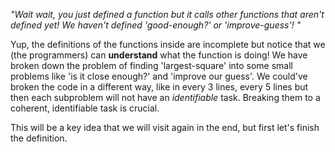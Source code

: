 _"Wait wait, you just defined a function but it calls other functions that
aren't defined yet! We haven't defined 'good-enough?' or 'improve-guess'! "_

Yup, the definitions of the functions inside  are incomplete but notice that
we (the programmers) can **understand** what the function is doing! We have
broken down the problem of finding 'largest-square' into some small problems
like 'is it close enough?' and 'improve our guess'. We could've broken the
code in a different way, like in every 3 lines, every 5 lines but then each
subproblem will not have an _identifiable_ task. Breaking them to a coherent,
identifiable task is crucial.

This will be a key idea that we will visit again in the end, but first let's
finish the definition.

